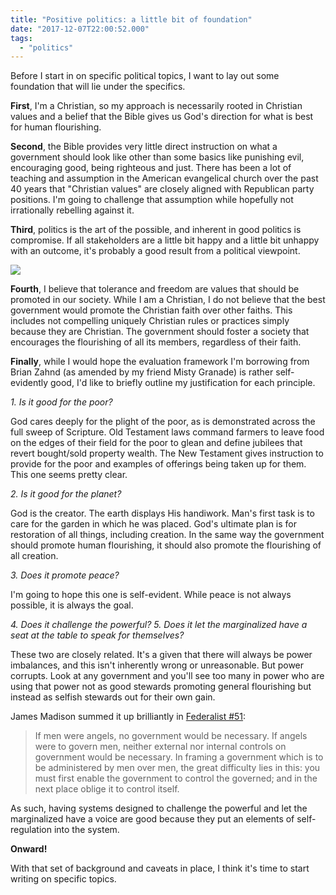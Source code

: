 ```yaml
---
title: "Positive politics: a little bit of foundation"
date: "2017-12-07T22:00:52.000"
tags: 
  - "politics"
---
```


Before I start in on specific political topics, I want to lay out some foundation that will lie under the specifics.

**First**, I'm a Christian, so my approach is necessarily rooted in Christian values and a belief that the Bible gives us God's direction for what is best for human flourishing.

**Second**, the Bible provides very little direct instruction on what a government should look like other than some basics like punishing evil, encouraging good, being righteous and just. There has been a lot of teaching and assumption in the American evangelical church over the past 40 years that "Christian values" are closely aligned with Republican party positions. I'm going to challenge that assumption while hopefully not irrationally rebelling against it.

**Third**, politics is the art of the possible, and inherent in good politics is compromise. If all stakeholders are a little bit happy and a little bit unhappy with an outcome, it's probably a good result from a political viewpoint.

![](http://chrishubbs.com/wordpress/wp-content/uploads/2017/12/politics-500x325.jpg)

**Fourth**, I believe that tolerance and freedom are values that should be promoted in our society. While I am a Christian, I do not believe that the best government would promote the Christian faith over other faiths. This includes not compelling uniquely Christian rules or practices simply because they are Christian. The government should foster a society that encourages the flourishing of all its members, regardless of their faith.

**Finally**, while I would hope the evaluation framework I'm borrowing from Brian Zahnd (as amended by my friend Misty Granade) is rather self-evidently good, I'd like to briefly outline my justification for each principle.

_1\. Is it good for the poor?_

God cares deeply for the plight of the poor, as is demonstrated across the full sweep of Scripture. Old Testament laws command farmers to leave food on the edges of their field for the poor to glean and define jubilees that revert bought/sold property wealth. The New Testament gives instruction to provide for the poor and examples of offerings being taken up for them. This one seems pretty clear.

_2\. Is it good for the planet?_

God is the creator. The earth displays His handiwork. Man's first task is to care for the garden in which he was placed. God's ultimate plan is for restoration of all things, including creation. In the same way the government should promote human flourishing, it should also promote the flourishing of all creation.

_3\. Does it promote peace?_

I'm going to hope this one is self-evident. While peace is not always possible, it is always the goal.

_4\. Does it challenge the powerful?_ _5\. Does it let the marginalized have a seat at the table to speak for themselves?_

These two are closely related. It's a given that there will always be power imbalances, and this isn't inherently wrong or unreasonable. But power corrupts. Look at any government and you'll see too many in power who are using that power not as good stewards promoting general flourishing but instead as selfish stewards out for their own gain.

James Madison summed it up brilliantly in [Federalist #51](http://constitution.org/fed/federa51.htm):

> If men were angels, no government would be necessary. If angels were to govern men, neither external nor internal controls on government would be necessary. In framing a government which is to be administered by men over men, the great difficulty lies in this: you must first enable the government to control the governed; and in the next place oblige it to control itself.

As such, having systems designed to challenge the powerful and let the marginalized have a voice are good because they put an elements of self-regulation into the system.

**Onward!**

With that set of background and caveats in place, I think it's time to start writing on specific topics.
